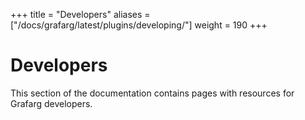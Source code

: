 +++
title = "Developers"
aliases = ["/docs/grafarg/latest/plugins/developing/"]
weight = 190
+++

# Developers

This section of the documentation contains pages with resources for Grafarg developers.
